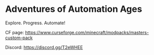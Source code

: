 # Adventures of Automation Ages

Explore. Progress. Automate!

CF page: https://www.curseforge.com/minecraft/modpacks/masters-custom-pack

Discord: https://discord.gg/T2eWHEE
